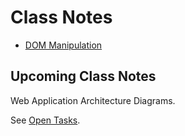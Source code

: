 
# Class Notes

- [DOM Manipulation](/class-notes/dom-manipulation)

## Upcoming Class Notes

Web Application Architecture Diagrams.

See [Open Tasks](open-tasks).
